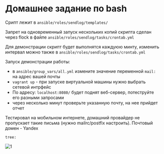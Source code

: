 # Домашнее задание по bash

Срипт лежит в ``` ansible/roles/sendlog/templates/ ```

Запрет на одновременный запуск нескольких копий скрипта сделан через flock в файле ``` ansible/roles/sendlog/tasks/crontab.yml ```

Для демонстрации скрипт будет выполнятся каждуюю минту, изменить интервал можно также в ``` ansible/roles/sendlog/tasks/crontab.yml ```

Запуск демонстрации работы:
  - в ``` ansible/group_vars/all.yml ``` измените значение переменной ``` mail: ``` на адрес вашей почты
  - ``` vagrant up ``` - при запуске виртуальной машины нужно выбрать сетевой интрфейс
  - По адресу: ``` localhost:8080/ ``` будет поднят веб-сервер, потеструйте его разными запросами
  - через несколько минут проверьте указанную почту, на нее прийдет  отчет 
    
  Тестировал на мобильном интернете, домашний провайдер не пропускает такие письма (нужно mailrc/postfix настроить). Почтовый домен - Yandex

``` tree: ```

![1](https://user-images.githubusercontent.com/59445051/213164965-0130ad75-ed54-4c5f-9cb2-be25e170bb29.png)
